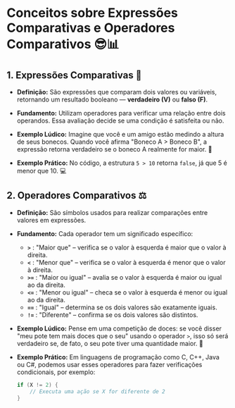 # Conceitos sobre Expressões Comparativas e Operadores Comparativos 😎📊

## 1. Expressões Comparativas 🧐
- **Definição:** São expressões que comparam dois valores ou variáveis, retornando um resultado booleano — **verdadeiro (V)** ou **falso (F)**.
  
- **Fundamento:** Utilizam operadores para verificar uma relação entre dois operandos. Essa avaliação decide se uma condição é satisfeita ou não.
  
- **Exemplo Lúdico:** Imagine que você e um amigo estão medindo a altura de seus bonecos. Quando você afirma "Boneco A > Boneco B", a expressão retorna verdadeiro se o boneco A realmente for maior. 🎠
  
- **Exemplo Prático:** No código, a estrutura `5 > 10` retorna `false`, já que 5 é menor que 10. 💻

## 2. Operadores Comparativos ⚖️
- **Definição:** São símbolos usados para realizar comparações entre valores em expressões.  
- **Fundamento:** Cada operador tem um significado específico:
  
  - **`>`** : "Maior que" – verifica se o valor à esquerda é maior que o valor à direita.
  - **`<`** : "Menor que" – verifica se o valor à esquerda é menor que o valor à direita.
  - **`>=`** : "Maior ou igual" – avalia se o valor à esquerda é maior ou igual ao da direita.
  - **`<=`** : "Menor ou igual" – checa se o valor à esquerda é menor ou igual ao da direita.
  - **`==`** : "Igual" – determina se os dois valores são exatamente iguais.
  - **`!=`** : "Diferente" – confirma se os dois valores são distintos.
  
- **Exemplo Lúdico:** Pense em uma competição de doces: se você disser "meu pote tem mais doces que o seu" usando o operador `>`, isso só será verdadeiro se, de fato, o seu pote tiver uma quantidade maior. 🍬
  
- **Exemplo Prático:** Em linguagens de programação como C, C++, Java ou C#, podemos usar esses operadores para fazer verificações condicionais, por exemplo:
  ```java
  if (X != 2) {
      // Executa uma ação se X for diferente de 2
  }